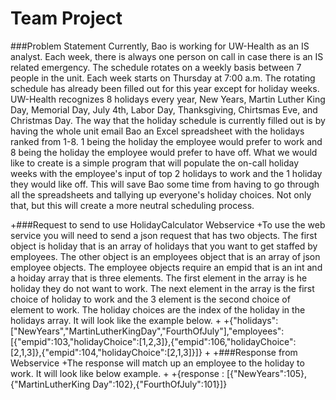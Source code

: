 # Team Project

###Problem Statement
Currently, Bao is working for UW-Health as an IS analyst. Each week, there is always one person on call in case there is an IS related emergency. The schedule rotates on a weekly basis between 7 people in the unit. Each week starts on Thursday at 7:00 a.m. The rotating schedule has already been filled out for this year except for holiday weeks. UW-Health recognizes 8 holidays every year, New Years, Martin Luther King Day, Memorial Day, July 4th, Labor Day, Thanksgiving, Chirtsmas Eve, and Christmas Day. The way that the holiday schedule is currently filled out is by having the whole unit email Bao an Excel spreadsheet with the holidays ranked from 1-8. 1 being the holiday the employee would prefer to work and 8 being the holiday the employee would prefer to have off. What we would like to create is a simple program that will populate the on-call holiday weeks with the employee's input of top 2 holidays to work and the 1 holiday they would like off. This will save Bao some time from having to go through all the spreadsheets and tallying up everyone's holiday choices. Not only that, but this will create a more neutral scheduling process. 

+###Request to send to use HolidayCalculator Webservice
 +To use the web service you will need to send a json request that has two objects.  The first object is holiday that is an array of holidays that you want to get staffed by employees.  The other object is an employees object that is an array of json employee objects.  The employee objects require an empid that is an int and a hoiday array that is three elements.  The first element in the array is he holiday they do not want to work.  The next element in the array is the first choice of holiday to work and the 3 element is the second choice of element to work.  The holiday choices are the index of the holiday in the holidays array.  It will look like the example below.
 +
 +{"holidays":["NewYears","MartinLutherKingDay","FourthOfJuly"],"employees":[{"empid":103,"holidayChoice":[1,2,3]},{"empid":106,"holidayChoice":[2,1,3]},{"empid":104,"holidayChoice":[2,1,3]}]}
 +
 +###Response from Webservice
 +The response will match up an employee to the holiday to work.  It will look like below example.
 +
 +{response : [{"NewYears":105},{"MartinLutherKing Day":102},{"FourthOfJuly":101}]}

